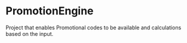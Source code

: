 # PromotionEngine
Project that enables Promotional codes to be available and calculations based on the input.
